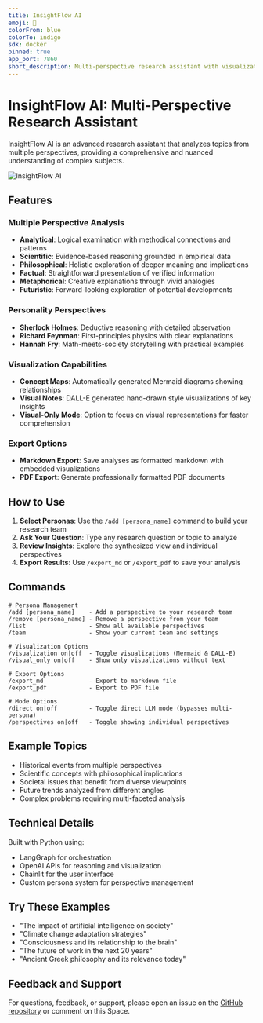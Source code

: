 ```yaml
---
title: InsightFlow AI
emoji: 🧠
colorFrom: blue
colorTo: indigo
sdk: docker
pinned: true
app_port: 7860
short_description: Multi-perspective research assistant with visualization capabilities
---
```


# InsightFlow AI: Multi-Perspective Research Assistant

InsightFlow AI is an advanced research assistant that analyzes topics from multiple perspectives, providing a comprehensive and nuanced understanding of complex subjects.

![InsightFlow AI](https://huggingface.co/datasets/suhas/InsightFlow-AI-demo/resolve/main/insightflow_banner.png)

## Features

### Multiple Perspective Analysis
- **Analytical**: Logical examination with methodical connections and patterns
- **Scientific**: Evidence-based reasoning grounded in empirical data
- **Philosophical**: Holistic exploration of deeper meaning and implications
- **Factual**: Straightforward presentation of verified information
- **Metaphorical**: Creative explanations through vivid analogies
- **Futuristic**: Forward-looking exploration of potential developments

### Personality Perspectives
- **Sherlock Holmes**: Deductive reasoning with detailed observation
- **Richard Feynman**: First-principles physics with clear explanations
- **Hannah Fry**: Math-meets-society storytelling with practical examples

### Visualization Capabilities
- **Concept Maps**: Automatically generated Mermaid diagrams showing relationships
- **Visual Notes**: DALL-E generated hand-drawn style visualizations of key insights
- **Visual-Only Mode**: Option to focus on visual representations for faster comprehension

### Export Options
- **Markdown Export**: Save analyses as formatted markdown with embedded visualizations
- **PDF Export**: Generate professionally formatted PDF documents

## How to Use

1. **Select Personas**: Use the `/add [persona_name]` command to build your research team
2. **Ask Your Question**: Type any research question or topic to analyze
3. **Review Insights**: Explore the synthesized view and individual perspectives
4. **Export Results**: Use `/export_md` or `/export_pdf` to save your analysis

## Commands

```
# Persona Management
/add [persona_name]    - Add a perspective to your research team
/remove [persona_name] - Remove a perspective from your team
/list                  - Show all available perspectives
/team                  - Show your current team and settings

# Visualization Options
/visualization on|off  - Toggle visualizations (Mermaid & DALL-E)
/visual_only on|off    - Show only visualizations without text

# Export Options
/export_md             - Export to markdown file
/export_pdf            - Export to PDF file

# Mode Options
/direct on|off         - Toggle direct LLM mode (bypasses multi-persona)
/perspectives on|off   - Toggle showing individual perspectives
```

## Example Topics

- Historical events from multiple perspectives
- Scientific concepts with philosophical implications
- Societal issues that benefit from diverse viewpoints
- Future trends analyzed from different angles
- Complex problems requiring multi-faceted analysis

## Technical Details

Built with Python using:
- LangGraph for orchestration
- OpenAI APIs for reasoning and visualization
- Chainlit for the user interface
- Custom persona system for perspective management

## Try These Examples

- "The impact of artificial intelligence on society"
- "Climate change adaptation strategies"
- "Consciousness and its relationship to the brain"
- "The future of work in the next 20 years"
- "Ancient Greek philosophy and its relevance today"

## Feedback and Support

For questions, feedback, or support, please open an issue on the [GitHub repository](https://github.com/suhas/InsightFlow-AI) or comment on this Space.
